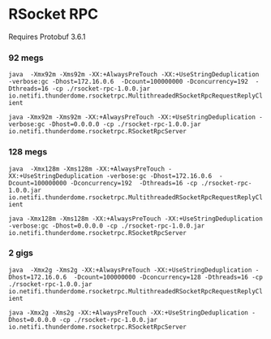 # RSocket RPC
Requires Protobuf 3.6.1

### 92 megs
`java  -Xmx92m -Xms92m -XX:+AlwaysPreTouch -XX:+UseStringDeduplication -verbose:gc -Dhost=172.16.0.6  -Dcount=100000000 -Dconcurrency=192  -Dthreads=16 -cp ./rsocket-rpc-1.0.0.jar io.netifi.thunderdome.rsocketrpc.MultithreadedRSocketRpcRequestReplyClient`

`java -Xmx92m -Xms92m -XX:+AlwaysPreTouch -XX:+UseStringDeduplication -verbose:gc -Dhost=0.0.0.0 -cp ./rsocket-rpc-1.0.0.jar io.netifi.thunderdome.rsocketrpc.RSocketRpcServer`

### 128 megs
`java  -Xmx128m -Xms128m -XX:+AlwaysPreTouch -XX:+UseStringDeduplication -verbose:gc -Dhost=172.16.0.6  -Dcount=100000000 -Dconcurrency=192  -Dthreads=16 -cp ./rsocket-rpc-1.0.0.jar io.netifi.thunderdome.rsocketrpc.MultithreadedRSocketRpcRequestReplyClient`

`java -Xmx128m -Xms128m -XX:+AlwaysPreTouch -XX:+UseStringDeduplication -verbose:gc -Dhost=0.0.0.0 -cp ./rsocket-rpc-1.0.0.jar io.netifi.thunderdome.rsocketrpc.RSocketRpcServer`

### 2 gigs
`java  -Xmx2g -Xms2g -XX:+AlwaysPreTouch -XX:+UseStringDeduplication -Dhost=172.16.0.6  -Dcount=100000000 -Dconcurrency=128 -Dthreads=16 -cp ./rsocket-rpc-1.0.0.jar io.netifi.thunderdome.rsocketrpc.MultithreadedRSocketRpcRequestReplyClient`

`java -Xmx2g -Xms2g -XX:+AlwaysPreTouch -XX:+UseStringDeduplication -Dhost=0.0.0.0 -cp ./rsocket-rpc-1.0.0.jar io.netifi.thunderdome.rsocketrpc.RSocketRpcServer`

  